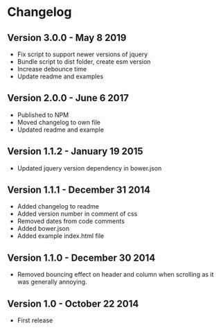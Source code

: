 Changelog
=========

## Version 3.0.0 - May 8 2019

* Fix script to support newer versions of jquery
* Bundle script to dist folder, create esm version
* Increase debounce time
* Update readme and examples

## Version 2.0.0 - June 6 2017

* Published to NPM
* Moved changelog to own file
* Updated readme and example

## Version 1.1.2 - January 19 2015

* Updated jquery version dependency in bower.json

## Version 1.1.1 - December 31 2014

* Added changelog to readme
* Added version number in comment of css
* Removed dates from code comments
* Added bower.json
* Added example index.html file

## Version 1.1.0 - December 30 2014

* Removed bouncing effect on header and column when scrolling as it was generally annoying.

## Version 1.0 - October 22 2014

* First release
